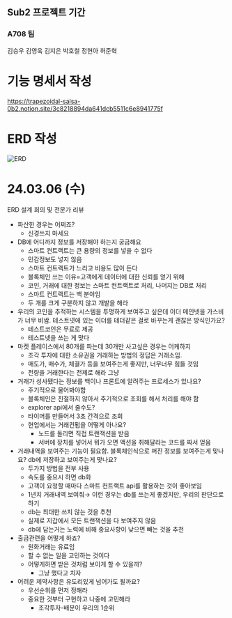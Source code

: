 ## Sub2 프로젝트 기간

### A708 팀

김승우 김영욱 김지은 박호철 정현아 허준혁

# 기능 명세서 작성

https://trapezoidal-salsa-0b2.notion.site/3c8218894da641dcb5511c6e8941775f

# ERD 작성

![ERD](/uploads/1fd251c57190779208cc50fe3f2974bf/ERD.png)

# 24.03.06 (수)
ERD 설계 회의 및 전문가 리뷰

- 파산한 경우는 어쩌죠?
    - 신경쓰지 마세요
- DB에 어디까지 정보를 저장해야 하는지 궁금해요
    - 스마트 컨트랙트는 큰 용량의 정보를 넣을 수 없다
    - 민감정보도 넣지 않음
    - 스마트 컨트랙트가 느리고 비용도 많이 든다
    - 블록체인 쓰는 이유=고객에게 데이터에 대한 신뢰를 얻기 위해
    - 코인, 거래에 대한 정보는 스마트 컨트랙트로 처리, 나머지는 DB로 처리
    - 스마트 컨트랙트는 백 분야임
    - 두 개를 크게 구분하지 않고 개발을 해라
- 우리의 코인을 추적하는 시스템을 투명하게 보여주고 싶은데 이더 메인넷을 가스비가 너무 비쌈. 테스트넷에 있는 이더를 테더같은 걸로 바꾸는게 괜찮은 방식인가요?
    - 테스트코인은 무료로 제공
    - 테스트넷을 쓰는 게 맞다
- 마켓 플레이스에서 80개를 파는데 30개만 사고싶은 경우는 어케하지
    - 조각 투자에 대한 소유권을 거래하는 방법의 정답은 거래소임.
    - 매도가, 매수가, 체결가 등을 보여주는게 좋지만, 너무너무 힘들 것임
    - 전량을 거래한다는 전제로 해라 그냥
- 거래가 성사됐다는 정보를 백이나 프론트에 알려주는 프로세스가 있나요?
    - 주기적으로 물어봐야함
    - 블록체인은 친절하지 않아서 주기적으로 조회를 해서 처리를 해야 함
    - explorer api에서 줄수도?
    - 타이머를 만들어서 3초 간격으로 조회
    - 현업에서는 거래컨펌을 어떻게 아나요?
        - 노드를 돌리면 직접 트랜잭션을 받음
        - 서버에 장치를 넣어서 뭐가 오면 액션을 취해달라는 코드를 짜서 얻음
- 거래내역을 보여주는 기능이 필요함. 블록체인식으로 퍼진 정보를 보여주는게 맞나요? db에 저장하고 보여주는게 맞나요?
    - 두가지 방법을 전부 사용
    - 속도를 중요시 하면 db화
    - 고객이 요청할 때마다 스마트 컨트랙트 api를 활용하는 것이 좋아보임
    - 1년치 거래내역 보여줘→ 이런 경우는 db를 쓰는게 좋겠지만, 우리의 판단으로 하기
    - db는 최대한 쓰지 않는 것을 추천
    - 실제로 지갑에서 모든 트랜잭션을 다 보여주지 않음
    - db에 담는거는 노력에 비해 중요사항이 낮으면 빼는 것을 추천
- 출금관련을 어떻게 하죠?
    - 원화거래는 유료임
    - 할 수 없는 일을 고민하는 것이다
    - 어떻게하면 받은 것처럼 보이게 할 수 있을까?
        - 그냥 했다고 치자
- 어려운 제약사항은 유도리있게 넘어가도 될까요?
    - 우선순위를 먼저 정해라
    - 중요한 것부터 구현하고 나중에 고민해라
        - 조각투자-배분이 우리의 1순위
